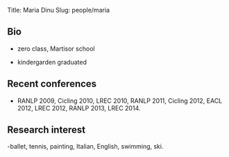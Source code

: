 ﻿Title: Maria Dinu
Slug: people/maria

## Bio
- zero class, Martisor school

- kindergarden graduated

## Recent conferences

- RANLP 2009, Cicling 2010, LREC 2010, RANLP 2011, Cicling 2012, EACL 2012, LREC 2012, RANLP 2013, LREC 2014.

## Research interest

-ballet, tennis, painting, Italian, English, swimming, ski.



